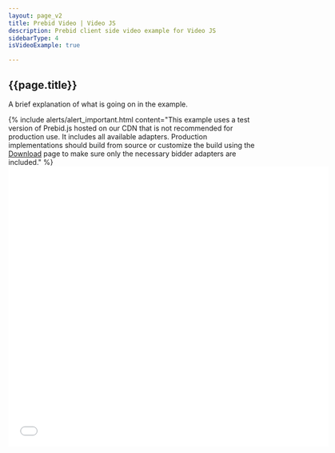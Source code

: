 ```yaml
---
layout: page_v2
title: Prebid Video | Video JS
description: Prebid client side video example for Video JS
sidebarType: 4
isVideoExample: true

---
```


## {{page.title}}

A brief explanation of what is going on in the example.

<div class="container pb-video-example">


  <div class="row" style="width:100%">
    {% include alerts/alert_important.html content="This example uses a test version of Prebid.js hosted on our CDN that is not recommended for production use.  It includes all available adapters.  Production implementations should build from source or customize the build using the <a href='http://prebid.org/download.html'>Download</a> page to make sure only the necessary bidder adapters are included." %}
  </div>

  <!--drop in the js fiddle framework embed in this div - note: set the size and width as below!-->
  <div class="pb-video-frame">
    <iframe width="640" height="560" src="//jsfiddle.net/PrebidFiddle/cdbw0q8v/embedded/html,result/" allowfullscreen="allowfullscreen" allowpaymentrequest frameborder="0"></iframe>
  </div>
</div>
